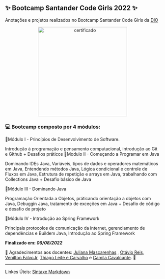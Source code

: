 ## ✨ Bootcamp Santander Code Girls 2022 ✨
Anotações e projetos realizados no Bootcamp Santander Code Girls da [ DIO ](https://www.dio.me)


<div align="center">
<img alt="certificado" height="290" wid60th="290" src="https://user-images.githubusercontent.com/80103910/183231777-a8144ad1-9782-4b1d-b1f0-8bf2aafce100.png"/>
</div>

### 💻 Bootcamp composto por 4 módulos:
 
🔸Módulo I - Princípios de Desenvolvimento de Software.

  Introdução à programação e pensamento computacional, introdução ao Git e Github + Desafios práticos 
 🔸Modulo II - Começando a Programar em Java

  Dominando IDEs Java, Variáveis, tipos de dados e operadores matemáticos em Java, Entendendo métodos Java, Lógica condicional e controle de Fluxos em Java, Estrutura de repetição e arrays em Java, trabalhando com Collections Java + Desafio básico de Java

 🔸Módulo III - Dominando Java 

  Programação Orientada a Objetos, práticando orientação a objetos com Java, Debuggin Java, tratamento de exceções em Java + Desafio de código e desafio de projeto 

🔸Módulo IV - Introdução ao Spring Framework 

  Principais protocolos de comunicação da internet, gerenciamento de dependências e Buildem Java, Introdução ao Spring Framework

**Finalizado em: _06/08/2022_**

💖 Agradecimentos aos docentes: [Juliana Mascarenhas](https://www.linkedin.com/in/juliana-mascarenhas-ds/) , [Otávio Reis](https://www.linkedin.com/in/operkles/), [Venilton FalvoJr](https://www.linkedin.com/in/falvojr/), [Thiago Leite e Carvalho](https://www.linkedin.com/in/thiago-leite-e-carvalho-1b337b127/) e [Camila Cavalcante](https://www.linkedin.com/in/cami-la/). 💖

<hr>

Linkes Úteis: [Sintaxe Markdown](https://www.markdownguide.org/basic-syntax/)

